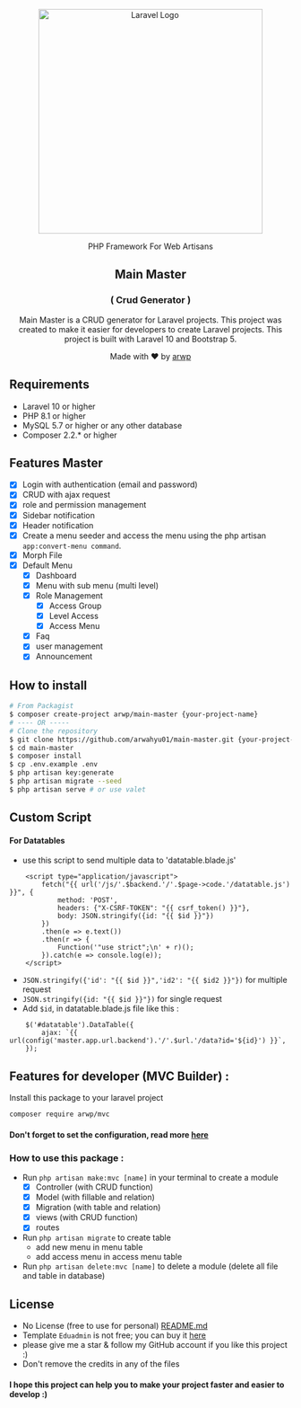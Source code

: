 <p style="text-align: center"><a href="https://laravel.com" target="_blank"><img src="https://raw.githubusercontent.com/laravel/art/master/logo-lockup/5%20SVG/2%20CMYK/1%20Full%20Color/laravel-logolockup-cmyk-red.svg" width="400" alt="Laravel Logo"></a></p>

<p style="text-align: center">
PHP Framework For Web Artisans
</p>

<h2 style="text-align: center"> Main Master </h2>
<h3 style="text-align: center">( Crud Generator )</h3>
<p style="text-align: center">
Main Master is a CRUD generator for Laravel projects. This project was created to make it easier for developers to create Laravel projects. This project is built with Laravel 10 and Bootstrap 5.
</p>
<p style="text-align: center">
Made with ❤️ by <a href="https://www.linkedin.com/in/arwahyupradana/" target="_blank">arwp</a>
</p>

## Requirements

- Laravel 10 or higher
- PHP 8.1 or higher
- MySQL 5.7 or higher or any other database
- Composer 2.2.* or higher

## Features Master
- [x] Login with authentication (email and password)
- [x] CRUD with ajax request
- [x] role and permission management
- [x] Sidebar notification
- [x] Header notification
- [x] Create a menu seeder and access the menu using the php artisan `app:convert-menu command`.
- [x] Morph File
- [x] Default Menu
    - [x] Dashboard
    - [x] Menu with sub menu (multi level)
    - [x] Role Management
      - [x] Access Group
      - [x] Level Access
      - [x] Access Menu
    - [x] Faq
    - [x] user management
    - [x] Announcement

## How to install
```bash
# From Packagist
$ composer create-project arwp/main-master {your-project-name}
# ---- OR -----
# Clone the repository
$ git clone https://github.com/arwahyu01/main-master.git {your-project-name}
$ cd main-master
$ composer install
$ cp .env.example .env
$ php artisan key:generate
$ php artisan migrate --seed
$ php artisan serve # or use valet
```

## Custom Script
#### For Datatables
- use this script to send multiple data to 'datatable.blade.js'
```
    <script type="application/javascript">
        fetch("{{ url('/js/'.$backend.'/'.$page->code.'/datatable.js') }}", {
            method: 'POST',
            headers: {"X-CSRF-TOKEN": "{{ csrf_token() }}"},
            body: JSON.stringify({id: "{{ $id }}"})
        })
        .then(e => e.text())
        .then(r => {
            Function('"use strict";\n' + r)();
        }).catch(e => console.log(e));
    </script>
```
- `JSON.stringify({'id': "{{ $id }}",'id2': "{{ $id2 }}"})` for multiple request
- `JSON.stringify({id: "{{ $id }}"})` for single request
- Add `$id`, in datatable.blade.js file like this :
```
    $('#datatable').DataTable({
        ajax: `{{ url(config('master.app.url.backend').'/'.$url.'/data?id='${id}') }}`,
    });
```

## Features for developer (MVC Builder) :
Install this package to your laravel project
```bash
composer require arwp/mvc
```
#### Don't forget to set the configuration, read more [here](https://github.com/arwahyu01/mvc-builder)
### How to use this package :
  - Run `php artisan make:mvc [name]` in your terminal to create a module
    - [x] Controller (with CRUD function)
    - [x] Model (with fillable and relation)
    - [x] Migration (with table and relation)
    - [x] views (with CRUD function)
    - [x] routes 
  - Run `php artisan migrate` to create table
    - add new menu in menu table
    - add access menu in access menu table
  - Run `php artisan delete:mvc [name]` to delete a module (delete all file and table in database)

## License
- No License (free to use for personal) [README.md](..%2Fmvc-builder%2FREADME.md)
- Template `Eduadmin` is not free; you can buy it [here](https://themeforest.net/item/eduadmin-responsive-bootstrap-admin-template-dashboard/29365133)
- please give me a star & follow my GitHub account if you like this project :)
- Don't remove the credits in any of the files

#### I hope this project can help you to make your project faster and easier to develop :)
